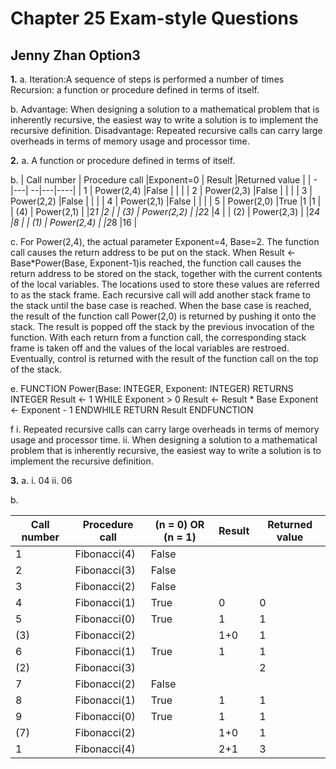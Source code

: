 ﻿# Chapter 25 Exam-style Questions
## Jenny Zhan Option3

**1.**
a.
Iteration:A sequence of steps is performed a number of times
Recursion: a function or procedure defined in terms of itself.

b.
Advantage: When designing a solution to a mathematical problem that is inherently recursive, the easiest way to write a solution is to implement the recursive definition.
Disadvantage: Repeated recursive calls can carry large overheads in terms of memory usage and processor time.

**2.**
a.
A function or procedure defined in terms of itself.

b. 
| Call number	| Procedure call	|Exponent=0	| Result	|Returned value	|
| - |---| --|---|----|
| 1             | Power(2,4)		|False		|		|		|
| 2             | Power(2,3)            |False		|		|		|
| 3             | Power(2,2)		|False		|		|		|
| 4             | Power(2,1)		|False		|		|		|
| 5             | Power(2,0)		|True		|1		|1		|
| (4)           | Power(2,1)		|		|2*1		|2		|
| (3)           | Power(2,2)		|		|2*2		|4		|
| (2)           | Power(2,3)		|		|2*4		|8		|
| (1)           | Power(2,4)		|		|2*8		|16		|

c.
For Power(2,4), the actual parameter Exponent=4, Base=2. The function call causes the return address to be put on the stack. When Result ← Base*Power(Base, Exponent-1)is reached, the function call causes the return address to be stored on the stack, together with the current contents of the local variables. The locations used to store these values are referred to as the stack frame. Each recursive call will add another stack frame to the stack until the base case is reached. When the base case is reached, the result of the function call Power(2,0) is returned by pushing it onto the stack. The result is popped off the stack by the previous invocation of the function. With each return from a function call, the corresponding stack frame is taken off and the values of the local variables are restroed. Eventually, control is returned with the result of the function call on the top of the stack.

e.
FUNCTION Power(Base: INTEGER, Exponent: INTEGER) RETURNS INTEGER
	Result ← 1
	WHILE Exponent > 0
		Result ← Result * Base
		Exponent ← Exponent - 1
	ENDWHILE
	RETURN Result
ENDFUNCTION

f
i.
Repeated recursive calls can carry large overheads in terms of memory usage and processor time.
ii. 
When designing a solution to a mathematical problem that is inherently recursive, the easiest way to write a solution is to implement the recursive definition.
		


**3.**
a.
i.
04
ii.
06

b.

| Call number	| Procedure call|(n = 0) OR (n = 1)	| Result	|Returned value	|
| - |---| --|---|----|
| 1             | Fibonacci(4)	|False			|		|		|
| 2             | Fibonacci(3)	|False			|		|		|
| 3             | Fibonacci(2)	|False			|		|		|
| 4             | Fibonacci(1)	|True			|0		|0		|
| 5             | Fibonacci(0)	|True			|1		|1		|
| (3)		| Fibonacci(2)	|			|1+0		|1		|
| 6		| Fibonacci(1)	|True			|1		|1		|
| (2)		| Fibonacci(3)	|			|		|2		|
| 7		| Fibonacci(2)	|False			|		|		|
| 8		| Fibonacci(1)	|True			|1		|1		|
| 9		| Fibonacci(0)	|True			|1		|1		|
| (7)		| Fibonacci(2)	|			|1+0		|1		|
| 1		| Fibonacci(4)	|			|2+1		|3		|








 












































































































































